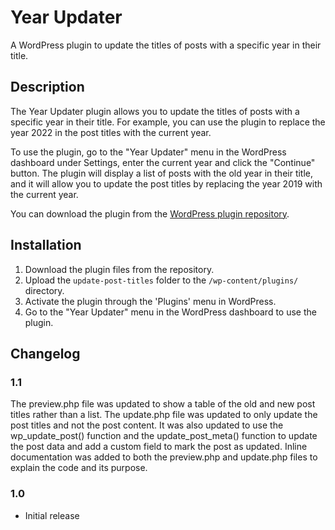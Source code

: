 # Year Updater

A WordPress plugin to update the titles of posts with a specific year in their title.

## Description

The Year Updater plugin allows you to update the titles of posts with a specific year in their title. For example, you can use the plugin to replace the year 2022 in the post titles with the current year.

To use the plugin, go to the "Year Updater" menu in the WordPress dashboard under Settings, enter the current year and click the "Continue" button. The plugin will display a list of posts with the old year in their title, and it will allow you to update the post titles by replacing the year 2019 with the current year.

You can download the plugin from the [WordPress plugin repository](https://wordpress.org/plugins/year-updater/).

## Installation

1. Download the plugin files from the repository.
2. Upload the `update-post-titles` folder to the `/wp-content/plugins/` directory.
3. Activate the plugin through the 'Plugins' menu in WordPress.
4. Go to the "Year Updater" menu in the WordPress dashboard to use the plugin.

## Changelog

### 1.1

The preview.php file was updated to show a table of the old and new post titles rather than a list.
The update.php file was updated to only update the post titles and not the post content. It was also updated to use the wp_update_post() function and the update_post_meta() function to update the post data and add a custom field to mark the post as updated.
Inline documentation was added to both the preview.php and update.php files to explain the code and its purpose.

### 1.0

* Initial release